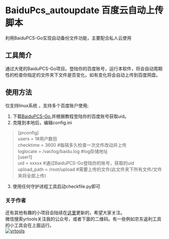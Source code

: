 # BaiduPcs_autoupdate 百度云自动上传脚本

利用BaiduPCS-Go实现自动备份文件功能，主要配合私人云使用

## 工具简介
通过大佬的BaiduPCS-Go项目。登陆你的百度账号，运行本软件，将会自动周期性的检查你指定的文件夹下文件是否变化，如有变化将会自动上传到百度网盘。
## 使用方法
仅支持linux系统 ，支持多个百度账户使用;
 1. 下载[BaiduPCS-Go](https://github.com/iikira/BaiduPCS-Go),并根据教程登陆你的百度账号获取uid。
 2. 克隆到本地后，编辑config.ini
> [prconfig]<br>
users = 1#用户数目<br>
checktime = 3600 #每隔多久检查一次文件改动并上传<br>
loglocate = /var/log/baidu.log #log存储地址<br>
[user1]<br>
uid = xxxxx #通过BaiduPCS-Go登陆你的账号，获取的uid<br>
upload_path = /root/upload #需要上传的文件(此文件夹下所有文件/文件夹将全部上传)<br>

 3. 使用任何守护进程工具启动checkfile.py即可

### 关于作者
还有其他有趣的小项目会陆续在[这里](https://www.yrblog.cn/ "这里")更新的，希望大家关注。<br>
微信搜索yrtools关注我的公众号，或者下面的二维码。有一些例如京东返利工具的小工具会在上面运行。<br>
[![yrtools](https://www.yrblog.cn/wp-content/uploads/2019/08/%E5%BE%AE%E4%BF%A1%E6%88%AA%E5%9B%BE_20190821220711.png "yrtools")](https://www.yrblog.cn/wp-content/uploads/2019/08/%E5%BE%AE%E4%BF%A1%E6%88%AA%E5%9B%BE_20190821220711.png "yrtools")
 
